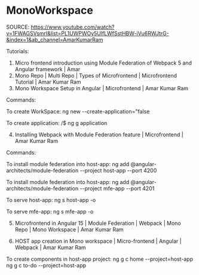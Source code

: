 # MonoWorkspace

SOURCE:
https://www.youtube.com/watch?v=1FWAGSVsmrI&list=PL1UWPWOy5UlfLWfSstHBW-iVu6RWJtrG-&index=1&ab_channel=AmarKumarRam

Tutorials:

1. Micro frontend introduction using Module Federation of Webpack 5 and Angular framework | Amar
2. Mono Repo | Multi Repo | Types of Microfrontend | Microfrontend Tutorial | Amar Kumar Ram
3. Mono Workspace Setup in Angular | Microfrontend | Amar Kumar Ram

Commands:

To create WorkSpace:
ng new <workspace-name> --create-application="false

To create application:
/<name>$ ng g application <application-name>

4. Installing Webpack with Module Federation feature | Microfrontend | Amar Kumar Ram

Commands:

To install module federation into host-app:
ng add @angular-architects/module-federation --project host-app --port 4200

To install module federation into host-app:
ng add @angular-architects/module-federation --project mfe-app --port 4201

To serve host-app:
ng s host-app -o

To serve mfe-app:
ng s mfe-app -o

5. Microfrontend in Angular 15 | Module Federation | Webpack | Mono Repo | Mono Workspace | Amar Kumar Ram

6. HOST app creation in Mono workspace | Micro-frontend | Angular | Webpack | Amar Kumar Ram

To create components in host-app project:
ng g c home --project=host-app
ng g c to-do --project=host-app
